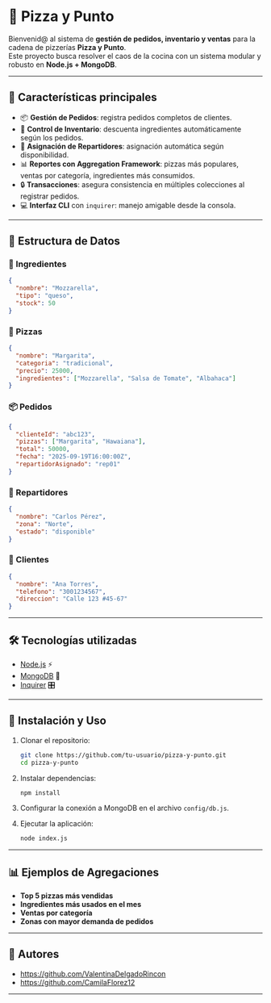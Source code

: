 # 🍕 Pizza y Punto

Bienvenid@ al sistema de **gestión de pedidos, inventario y ventas** para la cadena de pizzerías **Pizza y Punto**.  
Este proyecto busca resolver el caos de la cocina con un sistema modular y robusto en **Node.js + MongoDB**.  

---

## 🚀 Características principales

- 📦 **Gestión de Pedidos**: registra pedidos completos de clientes.  
- 🧀 **Control de Inventario**: descuenta ingredientes automáticamente según los pedidos.  
- 🛵 **Asignación de Repartidores**: asignación automática según disponibilidad.  
- 📊 **Reportes con Aggregation Framework**: pizzas más populares, ventas por categoría, ingredientes más consumidos.  
- 🔒 **Transacciones**: asegura consistencia en múltiples colecciones al registrar pedidos.  
- 💻 **Interfaz CLI** con `inquirer`: manejo amigable desde la consola.  

---

## 📂 Estructura de Datos

### 🧀 Ingredientes
```json
{
  "nombre": "Mozzarella",
  "tipo": "queso",
  "stock": 50
}
```

### 🍕 Pizzas
```json
{
  "nombre": "Margarita",
  "categoria": "tradicional",
  "precio": 25000,
  "ingredientes": ["Mozzarella", "Salsa de Tomate", "Albahaca"]
}
```

### 📦 Pedidos
```json
{
  "clienteId": "abc123",
  "pizzas": ["Margarita", "Hawaiana"],
  "total": 50000,
  "fecha": "2025-09-19T16:00:00Z",
  "repartidorAsignado": "rep01"
}
```

### 🛵 Repartidores
```json
{
  "nombre": "Carlos Pérez",
  "zona": "Norte",
  "estado": "disponible"
}
```

### 👤 Clientes
```json
{
  "nombre": "Ana Torres",
  "telefono": "3001234567",
  "direccion": "Calle 123 #45-67"
}
```

---

## 🛠️ Tecnologías utilizadas

- [Node.js](https://nodejs.org/) ⚡
- [MongoDB](https://www.mongodb.com/) 🍃
- [Inquirer](https://www.npmjs.com/package/inquirer) 🎛️

---

## 📖 Instalación y Uso

1. Clonar el repositorio:
   ```bash
   git clone https://github.com/tu-usuario/pizza-y-punto.git
   cd pizza-y-punto
   ```

2. Instalar dependencias:
   ```bash
   npm install
   ```

3. Configurar la conexión a MongoDB en el archivo `config/db.js`.

4. Ejecutar la aplicación:
   ```bash
   node index.js
   ```

---

## 📊 Ejemplos de Agregaciones

- **Top 5 pizzas más vendidas**
- **Ingredientes más usados en el mes**
- **Ventas por categoría**
- **Zonas con mayor demanda de pedidos**

---

## 👥 Autores

- https://github.com/ValentinaDelgadoRincon
- https://github.com/CamilaFlorez12 

---